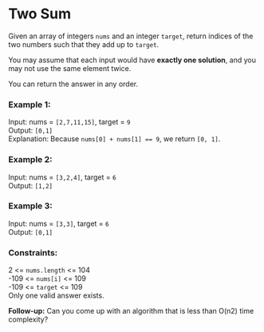 # Two Sum
Given an array of integers `nums` and an integer `target`, return indices of the two numbers such that they add up to `target`.

You may assume that each input would have **exactly one solution**, and you may not use the same element twice.

You can return the answer in any order.

### Example 1:
Input: nums = `[2,7,11,15]`, target = `9`  
Output: `[0,1]`  
Explanation: Because `nums[0] + nums[1] == 9`, we return `[0, 1]`.

### Example 2:
Input: nums = `[3,2,4]`, target = `6`  
Output: `[1,2]`

### Example 3:
Input: nums = `[3,3]`, target = `6`  
Output: `[0,1]`

### Constraints:  
2 <= `nums.length` <= 104  
-109 <= `nums[i]` <= 109  
-109 <= `target` <= 109  
Only one valid answer exists.  

**Follow-up:** Can you come up with an algorithm that is less than O(n2) time complexity?